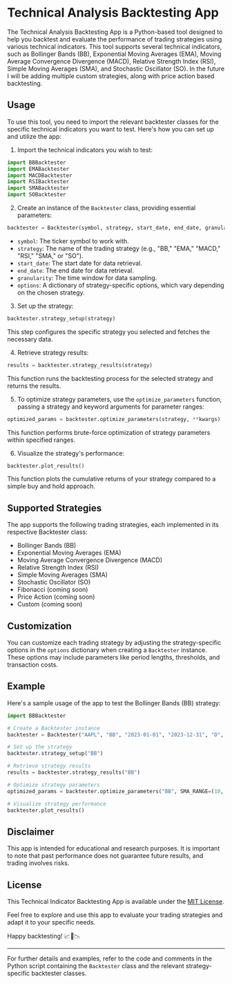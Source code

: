 # Technical Analysis Backtesting App

The Technical Analysis Backtesting App is a Python-based tool designed to help you backtest and evaluate the performance of trading strategies using various technical indicators. This tool supports several technical indicators, such as Bollinger Bands (BB), Exponential Moving Averages (EMA), Moving Average Convergence Divergence (MACD), Relative Strength Index (RSI), Simple Moving Averages (SMA), and Stochastic Oscillator (SO). In the future I will be adding multiple custom strategies, along with price action based backtesting.

## Usage

To use this tool, you need to import the relevant backtester classes for the specific technical indicators you want to test. Here's how you can set up and utilize the app:

1. Import the technical indicators you wish to test:

```python
import BBBacktester
import EMABacktester
import MACDBacktester
import RSIBacktester
import SMABacktester
import SOBacktester
```

2. Create an instance of the `Backtester` class, providing essential parameters:

```python
backtester = Backtester(symbol, strategy, start_date, end_date, granularity, **options)
```

- `symbol`: The ticker symbol to work with.
- `strategy`: The name of the trading strategy (e.g., "BB," "EMA," "MACD," "RSI," "SMA," or "SO").
- `start_date`: The start date for data retrieval.
- `end_date`: The end date for data retrieval.
- `granularity`: The time window for data sampling.
- `options`: A dictionary of strategy-specific options, which vary depending on the chosen strategy.

3. Set up the strategy:

```python
backtester.strategy_setup(strategy)
```

This step configures the specific strategy you selected and fetches the necessary data.

4. Retrieve strategy results:

```python
results = backtester.strategy_results(strategy)
```

This function runs the backtesting process for the selected strategy and returns the results.

5. To optimize strategy parameters, use the `optimize_parameters` function, passing a strategy and keyword arguments for parameter ranges:

```python
optimized_params = backtester.optimize_parameters(strategy, **kwargs)
```

This function performs brute-force optimization of strategy parameters within specified ranges.

6. Visualize the strategy's performance:

```python
backtester.plot_results()
```

This function plots the cumulative returns of your strategy compared to a simple buy and hold approach.

## Supported Strategies

The app supports the following trading strategies, each implemented in its respective Backtester class:

- Bollinger Bands (BB)
- Exponential Moving Averages (EMA)
- Moving Average Convergence Divergence (MACD)
- Relative Strength Index (RSI)
- Simple Moving Averages (SMA)
- Stochastic Oscillator (SO)
- Fibonacci (coming soon)
- Price Action (coming soon)
- Custom (coming soon)

## Customization

You can customize each trading strategy by adjusting the strategy-specific options in the `options` dictionary when creating a `Backtester` instance. These options may include parameters like period lengths, thresholds, and transaction costs.

## Example

Here's a sample usage of the app to test the Bollinger Bands (BB) strategy:

```python
import BBBacktester

# Create a Backtester instance
backtester = Backtester("AAPL", "BB", "2023-01-01", "2023-12-31", "D", SMA=20, DEV=2.0)

# Set up the strategy
backtester.strategy_setup("BB")

# Retrieve strategy results
results = backtester.strategy_results("BB")

# Optimize strategy parameters
optimized_params = backtester.optimize_parameters("BB", SMA_RANGE=(10, 30, 5), DEV_RANGE=(1, 3, 1))

# Visualize strategy performance
backtester.plot_results()
```

## Disclaimer

This app is intended for educational and research purposes. It is important to note that past performance does not guarantee future results, and trading involves risks.

## License

This Technical Indicator Backtesting App is available under the [MIT License](LICENSE).

Feel free to explore and use this app to evaluate your trading strategies and adapt it to your specific needs.

Happy backtesting! 📈🤖📉

---

For further details and examples, refer to the code and comments in the Python script containing the `Backtester` class and the relevant strategy-specific backtester classes.

